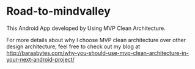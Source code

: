 # Road-to-mindvalley
This Android App developed by Using MVP Clean Architecture.

For more details about why I choose MVP clean architecture  over other design architecture, 
feel free to check out my blog at http://baraabytes.com/why-you-should-use-mvp-clean-architecture-in-your-next-android-project/
